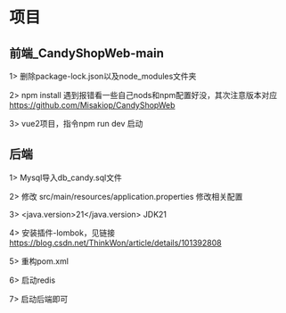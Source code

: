 # 项目

## 前端_CandyShopWeb-main

1> 删除package-lock.json以及node_modules文件夹

2> npm install 遇到报错看一些自己nods和npm配置好没，其次注意版本对应
https://github.com/Misakiop/CandyShopWeb

3> vue2项目，指令npm run dev 启动

## 后端

1> Mysql导入db_candy.sql文件

2> 修改 src/main/resources/application.properties 修改相关配置

3> <properties><java.version>21</java.version></properties> JDK21

4> 安装插件-lombok，见链接
https://blog.csdn.net/ThinkWon/article/details/101392808

5> 重构pom.xml

6> 启动redis

7> 启动后端即可
